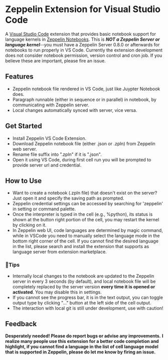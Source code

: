 # Zeppelin Extension for Visual Studio Code

A [Visual Studio Code](https://code.visualstudio.com/) extension that provides basic notebook support for language kernels in [Zeppelin Notebooks](https://zeppelin.apache.org/). This is _**NOT a Zeppelin Server or language kernel**_--you must have a Zeppelin Server 0.8.0 or afterwards for notebooks to run properly in VS Code.
Currently the extension development does not consider notebook permission, version control and cron job. If you believe these are important, please fire an issue.

## Features
* Zeppelin notebook file rendered in VS Code, just like Juypter Notebook does.
* Paragraph runnable (either in sequence or in parallel) in notebook, by communicating with Zeppelin server.
* Local changes automatically synced with server, vice versa.

## Get Started
* Install Zeppelin VS Code Extension.
* Download Zeppelin notebook file (either .json or .zpln) from Zeppelin web server.
* Rename file suffix into ".zpln" if it is ".json".
* Open it using VS Code, during first cell run you will be prompted to provide server url and credential.

## How to Use
* Want to create a notebook (.zpln file) that doesn't exist on the server? Just open it and specify the saving path as prompted.
* Zeppelin credential settings can be accessed by searching for 'zeppelin' in setting or command palette.
* Once the interpreter is typed in the cell (e.g., %python), its status is shown at the button right portion of the cell, you may restart the kernel by clicking on it.
* In Zeppelin web UI, code languages are determined by magic command, while in VSCode you need to manually select the language mode in the bottom right corner of the cell. If you cannot find the desired language in the list, please search and install the extension that supports as language server from extension marketplace.

### :bell:Tips
* Internally local changes to the notebook are updated to the Zeppelin server in every 3 seconds (by default),
  and local notebook file will be completely replaced by the server version __every time it is opened or activated__. You may disable this in settings.
* If you cannot see the progress bar, it is in the text output, you can toggle output type by clicking "..." button at the left side of the cell output.
* The interaction with local git is still under development, use with caution!

## Feedback
__Desperately needed! Please do report bugs or advise any improvements.__
__I realize many people use this extension for a better code completion and highlight, if you cannot find a language in the list of cell language model that is supported in Zeppelin, please do let me know by firing an issue.__